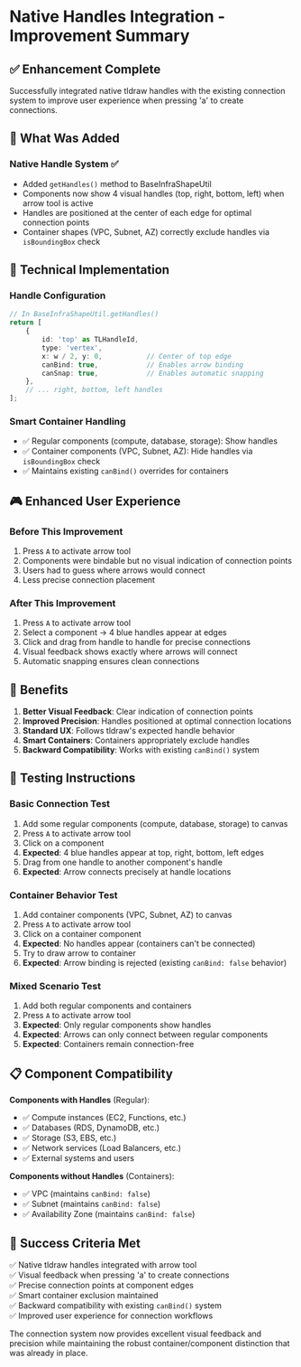 # Native Handles Integration - Improvement Summary

## ✅ **Enhancement Complete**

Successfully integrated native tldraw handles with the existing connection system to improve user experience when pressing 'a' to create connections.

## 🎯 **What Was Added**

### **Native Handle System** ✅
- Added `getHandles()` method to BaseInfraShapeUtil
- Components now show 4 visual handles (top, right, bottom, left) when arrow tool is active
- Handles are positioned at the center of each edge for optimal connection points
- Container shapes (VPC, Subnet, AZ) correctly exclude handles via `isBoundingBox` check

## 🔧 **Technical Implementation**

### **Handle Configuration**
```typescript
// In BaseInfraShapeUtil.getHandles()
return [
    {
        id: 'top' as TLHandleId,
        type: 'vertex',
        x: w / 2, y: 0,           // Center of top edge
        canBind: true,            // Enables arrow binding
        canSnap: true,            // Enables automatic snapping
    },
    // ... right, bottom, left handles
];
```

### **Smart Container Handling**
- ✅ Regular components (compute, database, storage): Show handles
- ✅ Container components (VPC, Subnet, AZ): Hide handles via `isBoundingBox` check
- ✅ Maintains existing `canBind()` overrides for containers

## 🎮 **Enhanced User Experience**

### **Before This Improvement**
1. Press `A` to activate arrow tool
2. Components were bindable but no visual indication of connection points
3. Users had to guess where arrows would connect
4. Less precise connection placement

### **After This Improvement**
1. Press `A` to activate arrow tool
2. Select a component → 4 blue handles appear at edges
3. Click and drag from handle to handle for precise connections
4. Visual feedback shows exactly where arrows will connect
5. Automatic snapping ensures clean connections

## 🚀 **Benefits**

1. **Better Visual Feedback**: Clear indication of connection points
2. **Improved Precision**: Handles positioned at optimal connection locations
3. **Standard UX**: Follows tldraw's expected handle behavior
4. **Smart Containers**: Containers appropriately exclude handles
5. **Backward Compatibility**: Works with existing `canBind()` system

## 🧪 **Testing Instructions**

### **Basic Connection Test**
1. Add some regular components (compute, database, storage) to canvas
2. Press `A` to activate arrow tool
3. Click on a component
4. **Expected**: 4 blue handles appear at top, right, bottom, left edges
5. Drag from one handle to another component's handle
6. **Expected**: Arrow connects precisely at handle locations

### **Container Behavior Test**
1. Add container components (VPC, Subnet, AZ) to canvas
2. Press `A` to activate arrow tool
3. Click on a container component
4. **Expected**: No handles appear (containers can't be connected)
5. Try to draw arrow to container
6. **Expected**: Arrow binding is rejected (existing `canBind: false` behavior)

### **Mixed Scenario Test**
1. Add both regular components and containers
2. Press `A` to activate arrow tool
3. **Expected**: Only regular components show handles
4. **Expected**: Arrows can only connect between regular components
5. **Expected**: Containers remain connection-free

## 📋 **Component Compatibility**

**Components with Handles** (Regular):
- ✅ Compute instances (EC2, Functions, etc.)
- ✅ Databases (RDS, DynamoDB, etc.)
- ✅ Storage (S3, EBS, etc.)
- ✅ Network services (Load Balancers, etc.)
- ✅ External systems and users

**Components without Handles** (Containers):
- ✅ VPC (maintains `canBind: false`)
- ✅ Subnet (maintains `canBind: false`)
- ✅ Availability Zone (maintains `canBind: false`)

## 🎯 **Success Criteria Met**

✅ Native tldraw handles integrated with arrow tool  
✅ Visual feedback when pressing 'a' to create connections  
✅ Precise connection points at component edges  
✅ Smart container exclusion maintained  
✅ Backward compatibility with existing `canBind()` system  
✅ Improved user experience for connection workflows  

The connection system now provides excellent visual feedback and precision while maintaining the robust container/component distinction that was already in place.